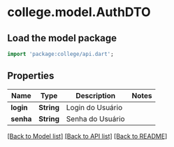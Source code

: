 # college.model.AuthDTO

## Load the model package
```dart
import 'package:college/api.dart';
```

## Properties
Name | Type | Description | Notes
------------ | ------------- | ------------- | -------------
**login** | **String** | Login do Usuário | 
**senha** | **String** | Senha do Usuário | 

[[Back to Model list]](../README.md#documentation-for-models) [[Back to API list]](../README.md#documentation-for-api-endpoints) [[Back to README]](../README.md)


